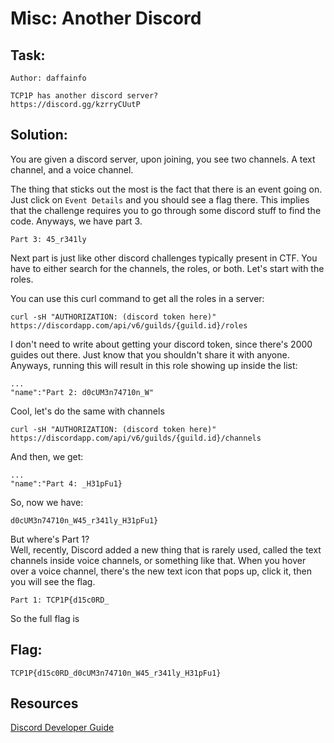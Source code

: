 # Misc: Another Discord

## Task:  
```  
Author: daffainfo

TCP1P has another discord server?  
https://discord.gg/kzrryCUutP  
```

## Solution:

You are given a discord server, upon joining, you see two channels. A text
channel, and a voice channel.

The thing that sticks out the most is the fact that there is an event going
on. Just click on `Event Details` and you should see a flag there. This
implies that the challenge requires you to go through some discord stuff to
find the code. Anyways, we have part 3.

```  
Part 3: 45_r341ly  
```

Next part is just like other discord challenges typically present in CTF. You
have to either search for the channels, the roles, or both. Let's start with
the roles.

You can use this curl command to get all the roles in a server:

```  
curl -sH "AUTHORIZATION: (discord token here)"
https://discordapp.com/api/v6/guilds/{guild.id}/roles  
```

I don't need to write about getting your discord token, since there's 2000
guides out there. Just know that you shouldn't share it with anyone. Anyways,
running this will result in this role showing up inside the list:

```  
...  
"name":"Part 2: d0cUM3n74710n_W"  
```

Cool, let's do the same with channels

```  
curl -sH "AUTHORIZATION: (discord token here)"
https://discordapp.com/api/v6/guilds/{guild.id}/channels  
```

And then, we get:

```  
...  
"name":"Part 4: _H31pFu1}  
```

So, now we have:

```  
d0cUM3n74710n_W45_r341ly_H31pFu1}  
```

But where's Part 1?  
Well, recently, Discord added a new thing that is rarely used, called the text
channels inside voice channels, or something like that. When you hover over a
voice channel, there's the new text icon that pops up, click it, then you will
see the flag.

```  
Part 1: TCP1P{d15c0RD_  
```

So the full flag is

## Flag:

```  
TCP1P{d15c0RD_d0cUM3n74710n_W45_r341ly_H31pFu1}  
```

## Resources

[Discord Developer Guide](https://discord.com/developers/docs/resources/guild)